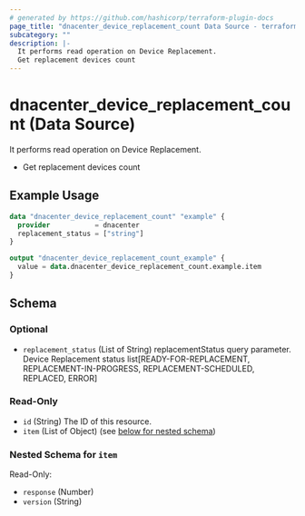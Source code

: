 ```yaml
---
# generated by https://github.com/hashicorp/terraform-plugin-docs
page_title: "dnacenter_device_replacement_count Data Source - terraform-provider-dnacenter"
subcategory: ""
description: |-
  It performs read operation on Device Replacement.
  Get replacement devices count
---
```


# dnacenter_device_replacement_count (Data Source)

It performs read operation on Device Replacement.

- Get replacement devices count

## Example Usage

```terraform
data "dnacenter_device_replacement_count" "example" {
  provider           = dnacenter
  replacement_status = ["string"]
}

output "dnacenter_device_replacement_count_example" {
  value = data.dnacenter_device_replacement_count.example.item
}
```

<!-- schema generated by tfplugindocs -->
## Schema

### Optional

- `replacement_status` (List of String) replacementStatus query parameter. Device Replacement status list[READY-FOR-REPLACEMENT, REPLACEMENT-IN-PROGRESS, REPLACEMENT-SCHEDULED, REPLACED, ERROR]

### Read-Only

- `id` (String) The ID of this resource.
- `item` (List of Object) (see [below for nested schema](#nestedatt--item))

<a id="nestedatt--item"></a>
### Nested Schema for `item`

Read-Only:

- `response` (Number)
- `version` (String)


